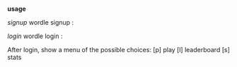 **usage**

*signup*
wordle signup <username>:<password> <url>

*login*
wordle login <username>:<password> <url>

After login, show a menu of the possible choices:
[p] play    [l] leaderboard   [s] stats